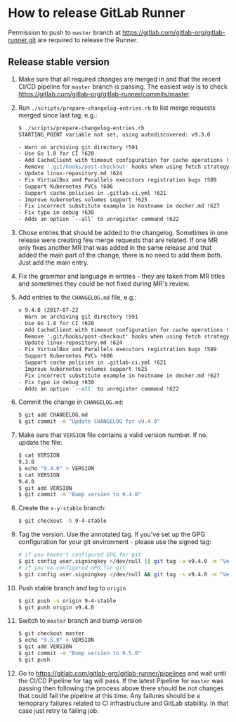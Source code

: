 # How to release GitLab Runner

Permission to push to `master` branch at https://gitlab.com/gitlab-org/gitlab-runner.git
are required to release the Runner.

## Release stable version

1. Make sure that all required changes are merged in and that the recent CI/CD pipeline
    for `master` branch is passing. The easiest way is to check https://gitlab.com/gitlab-org/gitlab-runner/commits/master.

1. Run `./scripts/prepare-changelog-entries.rb` to list merge requests merged since last
    tag, e.g.:

    ```bash
    $ ./scripts/prepare-changelog-entries.rb
    STARTING_POINT variable not set, using autodiscovered: v9.3.0

    - Warn on archiving git directory !591
    - Use Go 1.8 for CI !620
    - Add CacheClient with timeout configuration for cache operations !608
    - Remove '.git/hooks/post-checkout' hooks when using fetch strategy !603
    - Update linux-repository.md !624
    - Fix VirtualBox and Parallels executors registration bugs !589
    - Support Kubernetes PVCs !606
    - Support cache policies in .gitlab-ci.yml !621
    - Improve kubernetes volumes support !625
    - Fix incorrect substitute example in hostname in docker.md !627
    - Fix typo in debug !630
    - Adds an option `--all` to unregister command !622
    ```

1. Chose entries that should be added to the changelog. Sometimes in one release
    were creating few merge requests that are related. If one MR only fixes another
    MR that was added in the same release and that added the main part of the change,
    there is no need to add them both. Just add the main entry.

1. Fix the grammar and language in entries - they are taken from MR titles and sometimes
    they could be not fixed during MR's review.

1. Add entries to the `CHANGELOG.md` file, e.g.:

    ```markdown
    v 9.4.0 (2017-07-22
    - Warn on archiving git directory !591
    - Use Go 1.8 for CI !620
    - Add CacheClient with timeout configuration for cache operations !608
    - Remove '.git/hooks/post-checkout' hooks when using fetch strategy !603
    - Update linux-repository.md !624
    - Fix VirtualBox and Parallels executors registration bugs !589
    - Support Kubernetes PVCs !606
    - Support cache policies in .gitlab-ci.yml !621
    - Improve kubernetes volumes support !625
    - Fix incorrect substitute example in hostname in docker.md !627
    - Fix typo in debug !630
    - Adds an option `--all` to unregister command !622
    ```

1. Commit the change in `CHANGELOG.md`:

    ```bash
    $ git add CHANGELOG.md
    $ git commit -m "Update CHANGELOG for v9.4.0"
    ```

1. Make sure that `VERSION` file contains a valid version number. If no, update
    the file:

    ```bash
    $ cat VERSION
    9.3.0
    $ echo "9.4.0" > VERSION
    $ cat VERSION
    9.4.0
    $ git add VERSION
    $ git commit -m "Bump version to 9.4.0"
    ```

1. Create the `x-y-stable` branch:

    ```bash
    $ git checkout -b 9-4-stable
    ```

1. Tag the version. Use the annotated tag. If you've set up the GPG configuration
    for your git environment - please use the signed tag:

    ```bash
    # if you haven't configured GPG for git
    $ git config user.signingkey >/dev/null || git tag -a v9.4.0 -m "Version v9.4.0"
    # if you've configured GPG for git
    $ git config user.signingkey >/dev/null && git tag -s v9.4.0 -m "Version v9.4.0"
    ```

1. Push stable branch and tag to `origin`

    ```bash
    $ git push -u origin 9-4-stable
    $ git push origin v9.4.0
    ```

1. Switch to `master` branch and bump version

    ```bash
    $ git checkout master
    $ echo "9.5.0" > VERSION
    $ git add VERSION
    $ git commit -m "Bump version to 9.5.0"
    $ git push
    ```

1. Go to https://gitlab.com/gitlab-org/gitlab-runner/pipelines and wait until
    the CI/CD Pipeline for tag will pass. If the latest Pipeline for `master` was passing
    then following the process above there should be not changes that could fail the pipeline
    at this time. Any failures should be a temoprary failures related to CI infrastructure
    and GitLab stability. In that case just retry te failing job.

